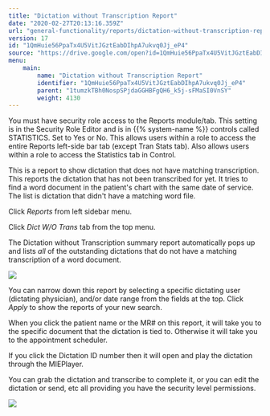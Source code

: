 ```yaml
---
title: "Dictation without Transcription Report"
date: "2020-02-27T20:13:16.359Z"
url: "general-functionality/reports/dictation-without-transcription-report.html"
version: 17
id: "1QmHuie56PpaTx4U5VitJGztEabDIhpA7ukvq0Jj_eP4"
source: "https://drive.google.com/open?id=1QmHuie56PpaTx4U5VitJGztEabDIhpA7ukvq0Jj_eP4"
menu:
    main:
        name: "Dictation without Transcription Report"
        identifier: "1QmHuie56PpaTx4U5VitJGztEabDIhpA7ukvq0Jj_eP4"
        parent: "1tumzkTBh0NospSPjdaGGHBFgQH6_k5j-sFMaSI0VnSY"
        weight: 4130
---
```

You must have security role access to the Reports module/tab. This setting is in the Security Role Editor and is in {{% system-name %}} controls called STATISTICS. Set to Yes or No. This allows users within a role to access the entire Reports left-side bar tab (except Tran Stats tab). Also allows users within a role to access the Statistics tab in Control.

This is a report to show dictation that does not have matching transcription. This reports the dictation that has not been transcribed for yet. It tries to find a word document in the patient's chart with the same date of service. The list is dictation that didn't have a matching word file.

Click *Reports* from left sidebar menu.

Click *Dict W/O Trans* tab from the top menu.

The Dictation without Transcription summary report automatically pops up and lists *all* of the outstanding dictations that do not have a matching transcription of a word document.

![](dictation-without-transcription-report.images/image1.png)

You can narrow down this report by selecting a specific dictating user (dictating physician), and/or date range from the fields at the top. Click *Apply* to show the reports of your new search.

When you click the patient name or the MR# on this report, it will take you to the specific document that the dictation is tied to. Otherwise it will take you to the appointment scheduler.

If you click the Dictation ID number then it will open and play the dictation through the MIEPlayer.

You can grab the dictation and transcribe to complete it, or you can edit the dictation or send, etc all providing you have the security level permissions.

![](dictation-without-transcription-report.images/image2.png)

